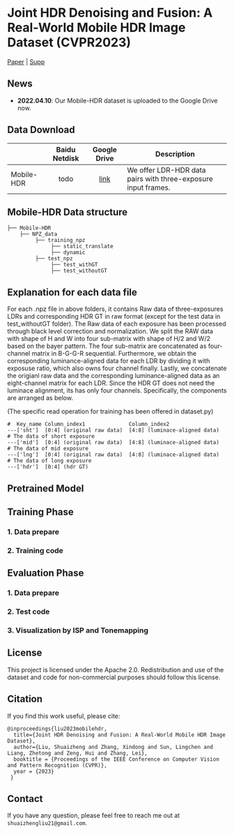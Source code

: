 # Joint HDR Denoising and Fusion: A Real-World Mobile HDR Image Dataset (CVPR2023)

[Paper](https://drive.google.com/file/d/1EnFFwjnHGfKliRTnAMRGZIX-yBN8isx_/view?usp=sharing) | [Supp](https://drive.google.com/file/d/17zemSVqbpmoe5sqqxgjaYEV2IA7x-YAi/view?usp=sharing)
## News

- **2022.04.10**: Our Mobile-HDR dataset is uploaded to the Google Drive now.


## Data Download

|              |                        Baidu Netdisk                         |                         Google Drive                        | Description                                                  |
| :----------- | :----------------------------------------------------------: | :----------------------------------------------------------: | ------------------------------------------------------------ |
| Mobile-HDR | todo | [link](https://drive.google.com/drive/folders/1ydUpdeThM2yoZJiCXRB3ZHDVPIykbt2o?usp=share_link) | We offer LDR-HDR data pairs with three-exposure input frames. |


## Mobile-HDR Data structure

```
├── Mobile-HDR
    ├── NPZ_data
         ├── training_npz
              ├── static_translate
              ├── dynamic
         ├── test_npz
              ├── test_withGT
              ├── test_withoutGT

```

## Explanation for each data file

For each .npz file in above folders, it contains Raw data of three-exposures LDRs and corresponding HDR GT in raw format (except for the test data in test_withoutGT folder). The Raw data of each exposure has been processed through black level correction and normalization. We split the RAW data with shape of H and W into four sub-matrix with shape of H/2 and W/2 based on the bayer pattern. The four sub-matrix are concatenated as four-channel matrix in B-G-G-R sequential. Furthermore, we obtain the corresponding luminance-aligned data for each LDR by dividing it with exposuse ratio, which also owns four channel finally. Lastly, we concatenate the origianl raw data and the corresponding luminance-aligned data as an eight-channel matrix for each LDR. Since the HDR GT does not need the luminace alignment, its has only four channels. Specifically, the components are arranged as below.

(The specific read operation for training has been offered in dataset.py)

```
#  Key_name Column_index1              Column_index2
---['sht']  [0:4] (original raw data)  [4:8] (luminace-aligned data)  # The data of short exposure
---['mid']  [0:4] (original raw data)  [4:8] (luminace-aligned data)  # The data of mid exposure
---['lng']  [0:4] (original raw data)  [4:8] (luminace-aligned data)  # The data of long exposure
---['hdr']  [0:4] (hdr GT)

```

## Pretrained Model



## Training Phase

### 1. Data prepare

### 2. Training code

## Evaluation Phase

### 1. Data prepare

### 2. Test code

### 3. Visualization by ISP and Tonemapping
## License

This project is licensed under the Apache 2.0. Redistribution and use of the dataset and code for non-commercial purposes should follow this license. 

## Citation

If you find this work useful, please cite:

```
@inproceedings{liu2023mobilehdr,
  title={Joint HDR Denoising and Fusion: A Real-World Mobile HDR Image Dataset},
  author={Liu, Shuaizheng and Zhang, Xindong and Sun, Lingchen and Liang, Zhetong and Zeng, Hui and Zhang, Lei},
  booktitle = {Proceedings of the IEEE Conference on Computer Vision and Pattern Recognition (CVPR)},
  year = {2023}
 }
```

## Contact

If you have any question, please feel free to reach me out at `shuaizhengliu21@gmail.com`.
